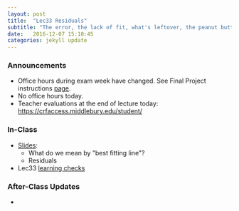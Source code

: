 ```yaml
---
layout: post
title:  "Lec33 Residuals"
subtitle: "The error, the lack of fit, what's leftover, the peanut butter at the bottom of the jar."
date:   2016-12-07 15:10:45
categories: jekyll update
---
```




### Announcements

* Office hours during exam week have changed. See Final Project instructions 
<a href = "{{ site.baseurl}}/assets/Final_Project/final_project_outline.html#administrative_notes" target= "_blank">page</a>.
* No office hours today.
* Teacher evaluations at the end of lecture today: <https://crfaccess.middlebury.edu/student/>



### In-Class

* <a href = "{{ site.baseurl }}/assets/4-Regression/residuals.html" target = "_blank">Slides</a>:
    + What do we mean by "best fitting line"?
    + Residuals
* Lec33 <a href = "{{ site.baseurl }}/assets/LC/linear_regression.html" target = "_blank">learning checks</a>



### After-Class Updates

* 
